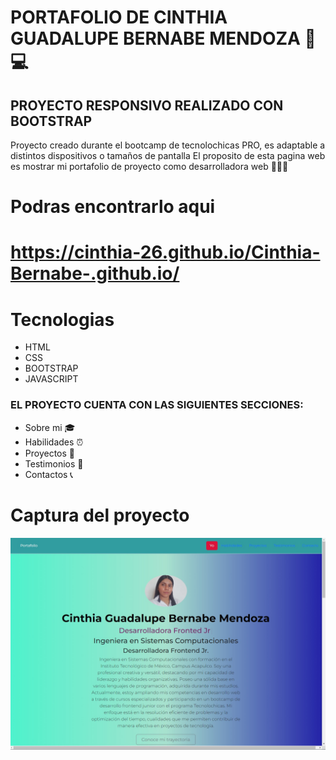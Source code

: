 # PORTAFOLIO DE CINTHIA GUADALUPE BERNABE MENDOZA 👩💻

## PROYECTO RESPONSIVO  REALIZADO CON BOOTSTRAP

  Proyecto creado durante el bootcamp de tecnolochicas PRO, es adaptable a distintos dispositivos o tamaños de pantalla
  El proposito de esta pagina web es mostrar mi portafolio de proyecto
  como desarrolladora web 💙💙💙
# Podras encontrarlo aqui
# https://cinthia-26.github.io/Cinthia-Bernabe-.github.io/

# Tecnologias

* HTML
* CSS
* BOOTSTRAP
* JAVASCRIPT

### EL PROYECTO CUENTA CON LAS SIGUIENTES SECCIONES:

* Sobre mi 🎓
* Habilidades ⏰
* Proyectos 📁
* Testimonios 📝
* Contactos 📞
# Captura del proyecto
![Captura del proyecto](/Evidencia.jpeg)
